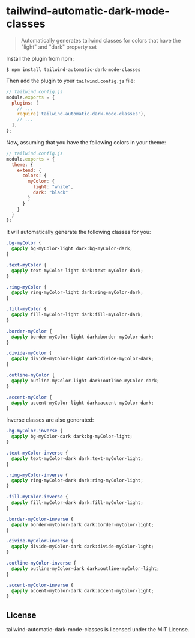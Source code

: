 # tailwind-automatic-dark-mode-classes

> Automatically generates tailwind classes for colors that have the &#34;light&#34; and &#34;dark&#34; property set

Install the plugin from npm:

```
$ npm install tailwind-automatic-dark-mode-classes
```

Then add the plugin to your `tailwind.config.js` file:

```js
// tailwind.config.js
module.exports = {
  plugins: [
    // ...
    require('tailwind-automatic-dark-mode-classes'),
    // ...
  ],
};
```

Now, assuming that you have the following colors in your theme:

```js
// tailwind.config.js
module.exports = {
  theme: {
    extend: {
      colors: {
        myColor: {
          light: "white",
          dark: "black"
        }
      }
    }
  }
};
```

It will automatically generate the following classes for you:
```css
.bg-myColor {
  @apply bg-myColor-light dark:bg-myColor-dark;
}

.text-myColor {
  @apply text-myColor-light dark:text-myColor-dark;
}

.ring-myColor {
  @apply ring-myColor-light dark:ring-myColor-dark;
}

.fill-myColor {
  @apply fill-myColor-light dark:fill-myColor-dark;
}

.border-myColor {
  @apply border-myColor-light dark:border-myColor-dark;
}

.divide-myColor {
  @apply divide-myColor-light dark:divide-myColor-dark;
}

.outline-myColor {
  @apply outline-myColor-light dark:outline-myColor-dark;
}

.accent-myColor {
  @apply accent-myColor-light dark:accent-myColor-dark;
}
```

Inverse classes are also generated:
```css
.bg-myColor-inverse {
  @apply bg-myColor-dark dark:bg-myColor-light;
}

.text-myColor-inverse {
  @apply text-myColor-dark dark:text-myColor-light;
}

.ring-myColor-inverse {
  @apply ring-myColor-dark dark:ring-myColor-light;
}

.fill-myColor-inverse {
  @apply fill-myColor-dark dark:fill-myColor-light;
}

.border-myColor-inverse {
  @apply border-myColor-dark dark:border-myColor-light;
}

.divide-myColor-inverse {
  @apply divide-myColor-dark dark:divide-myColor-light;
}

.outline-myColor-inverse {
  @apply outline-myColor-dark dark:outline-myColor-light;
}

.accent-myColor-inverse {
  @apply accent-myColor-dark dark:accent-myColor-light;
}
```


## License

tailwind-automatic-dark-mode-classes is licensed under the MIT License.
